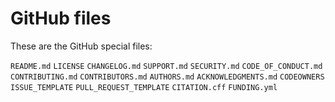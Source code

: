 # GitHub files

These are the GitHub special files:

`README.md`
`LICENSE`
`CHANGELOG.md`
`SUPPORT.md`
`SECURITY.md`
`CODE_OF_CONDUCT.md`
`CONTRIBUTING.md`
`CONTRIBUTORS.md`
`AUTHORS.md`
`ACKNOWLEDGMENTS.md`
`CODEOWNERS`
`ISSUE_TEMPLATE`
`PULL_REQUEST_TEMPLATE`
`CITATION.cff`
`FUNDING.yml`
